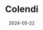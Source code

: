 ---  
layout: startup_page  
title: "Colendi"  
id: "colendi.com"  
permalink: "/colendicolendi.com05222024/"  
website: "https://www.colendi.com"  
funding_round: "Series B"  
funding_amount: "$65M"  
investors: "Citi Ventures, Migros Ticaret AS, Sepil Ventures, Re-Pie Asset Management, Finberg, Hedef Holding"  
about: "Colendi is a Turkish fintech company offering fraud protection, financial passports, and credit scoring services without storing users' personal data. It boasts 17 million users and aims to expand into other emerging markets, becoming a major digital banking entity in EMEA and the GCC. Colendi's unique value proposition lies in its data-privacy focused approach to financial services."  
markets: "Fintech, Financial Services"  
hq: "London, England, United Kingdom"  
founded_year: "2018"  
linkedin: "https://www.linkedin.com/company/colendi"  
twitter: "https://twitter.com/colendiapp"  
instagram: ""  
facebook: "https://www.facebook.com/colenditoken"  
crunchbase: "https://www.crunchbase.com/organization/colendi"  
pitchbook: "https://pitchbook.com/profiles/company/231447-25"  

date_display: "22-May-2024"  
date: "2024-05-22"

# SEO Optimization  
meta_title: "Colendi - Series B Funding ($65M)"  
meta_description: "Colendi, Colendi is a Turkish fintech company offering fraud protection, financial passports, and credit scoring services without storing users' personal data...."  
meta_keywords: "Colendi, Fintech, Financial Services, Series B funding"  
canonical_url: "https://startup.projectstartups.com/colendicolendi.com05222024/"  
---